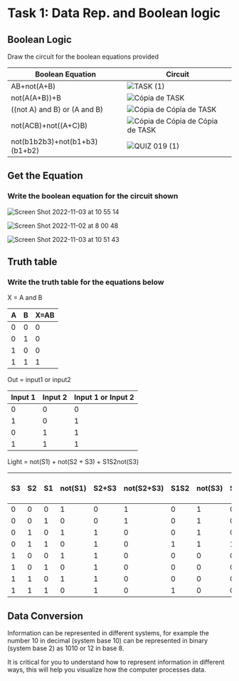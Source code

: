 
# Task 1: Data Rep. and Boolean logic 

## Boolean Logic
Draw the circuit for the boolean equations provided


| Boolean Equation 	| Circuit 	|
|------------------	|---------	|
|   AB+not(A+B)               	|     ![TASK (1)](https://user-images.githubusercontent.com/111819437/199027024-f22597cc-e6a2-4013-a182-f690759f9ff6.png)    	|
|   not(A(A+B))+B               	|      ![Cópia de TASK](https://user-images.githubusercontent.com/111819437/199029661-4dc6cf19-d40e-4201-ba84-9f00ccd7621e.png)
|   ((not A) and B) or (A and B)   |   ![Cópia de Cópia de TASK](https://user-images.githubusercontent.com/111819437/199033423-569e2a0e-7301-4101-96d6-faf55afc8a76.png)
|  not(ACB)+not((A+C)B) |![Cópia de Cópia de Cópia de TASK](https://user-images.githubusercontent.com/111819437/199036622-65925df6-586a-4161-895f-9baf71dca03d.png)
| not(b1b2b3)+not(b1+b3)(b1+b2)                 	| ![QUIZ 019 (1)](https://user-images.githubusercontent.com/111819437/199040567-3ae6da06-cfdd-46ad-acbb-a751edbb7b8d.png)
        	
## Get the Equation
### Write the boolean equation for the circuit shown
![Screen Shot 2022-11-03 at 10 55 14](https://user-images.githubusercontent.com/111819437/199634427-61bd4c69-3fca-49c7-98b2-4c5320052670.png)

![Screen Shot 2022-11-02 at 8 00 48](https://user-images.githubusercontent.com/111819437/199358282-aa6774b9-e83c-4b0e-a417-3603afd763fc.png)

![Screen Shot 2022-11-03 at 10 51 43](https://user-images.githubusercontent.com/111819437/199634124-ec8cc2c4-9ce1-4ab2-8356-fab1ebfc4d12.png)


## Truth table
### Write the truth table for the equations below

X = A and B

| A 	| B 	| X=AB 	|
|---	|---	|------	|
| 0 	| 0 	| 0    	|
| 0 	| 1 	| 0    	|
| 1 	| 0 	| 0    	|
| 1 	| 1 	| 1    	|

Out = input1 or input2

| Input 1 	| Input 2 	| Input 1 or Input 2  	|
|---------	|---------	|---------------------	|
| 0       	| 0       	| 0                   	|
| 1       	| 0       	| 1                   	|
| 0       	| 1       	| 1                   	|
| 1       	| 1       	| 1                   	|

Light = not(S1) + not(S2 + S3) + S1S2not(S3)

| S3 	| S2 	| S1 	| not(S1) 	| S2+S3 	| not(S2+S3) 	| S1S2 	| not(S3) 	| S1S2not(S3) 	| (not(S1))+(not(S2+S3)) 	| (not(S1))+(not(S2+S3))+(not(S2+S3)) 	|
|----	|----	|----	|---------	|-------	|------------	|------	|---------	|-------------	|------------------------	|-------------------------------------	|
| 0  	| 0  	| 0  	| 1       	| 0     	| 1          	| 0    	| 1       	| 0           	| 1                      	| 1                                   	|
| 0  	| 0  	| 1  	| 0       	| 0     	| 1          	| 0    	| 1       	| 0           	| 1                      	| 1                                   	|
| 0  	| 1  	| 0  	| 1       	| 1     	| 0          	| 0    	| 1       	| 0           	| 1                      	| 1                                   	|
| 0  	| 1  	| 1  	| 0       	| 1     	| 0          	| 1    	| 1       	| 1           	| 0                      	| 1                                   	|
| 1  	| 0  	| 0  	| 1       	| 1     	| 0          	| 0    	| 0       	| 0           	| 1                      	| 1                                   	|
| 1  	| 0  	| 1  	| 0       	| 1     	| 0          	| 0    	| 0       	| 0           	| 0                      	| 0                                   	|
| 1  	| 1  	| 0  	| 1       	| 1     	| 0          	| 0    	| 0       	| 0           	| 1                      	| 1                                   	|
| 1  	| 1  	| 1  	| 0       	| 1     	| 0          	| 1    	| 0       	| 0           	| 0                      	| 0                                   	|

## Data Conversion
Information can be represented in different systems, for example the number 10  in decimal (system base 10) can be represented in binary (system base 2) as 1010 or 12 in base 8. 

It is critical for you to understand how to represent information in different ways, this will help you visualize how the computer processes data.


   
